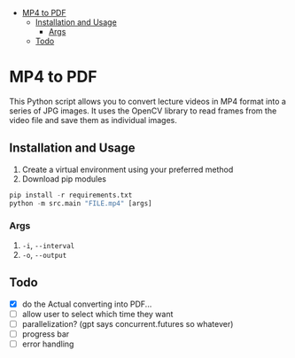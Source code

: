 <!--toc:start-->

- [MP4 to PDF](#mp4-to-pdf)
  - [Installation and Usage](#installation-and-usage)
    - [Args](#args)
  - [Todo](#todo)
  <!--toc:end-->

# MP4 to PDF

This Python script allows you to convert lecture videos in MP4 format into a series of JPG images.
It uses the OpenCV library to read frames from the video file and save them as individual images.

## Installation and Usage

1. Create a virtual environment using your preferred method
2. Download pip modules

```python
pip install -r requirements.txt
python -m src.main "FILE.mp4" [args]
```

### Args

1. `-i`, `--interval`
2. `-o`, `--output`

## Todo

- [x] do the Actual converting into PDF...
- [ ] allow user to select which time they want
- [ ] parallelization? (gpt says concurrent.futures so whatever)
- [ ] progress bar
- [ ] error handling
